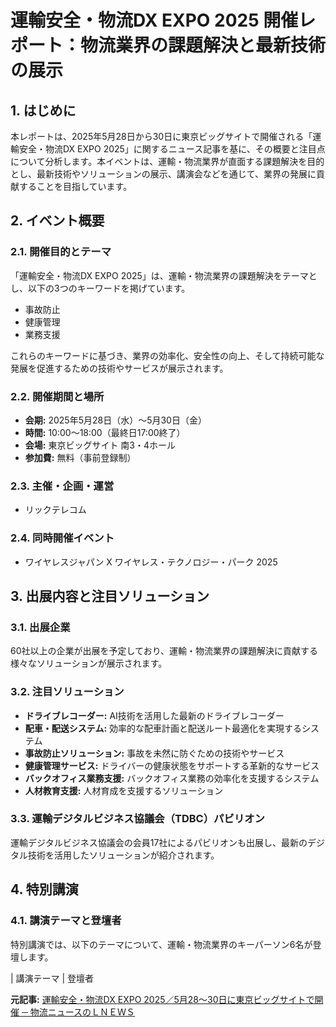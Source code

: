 # 運輸安全・物流DX EXPO 2025 開催レポート：物流業界の課題解決と最新技術の展示

## 1. はじめに

本レポートは、2025年5月28日から30日に東京ビッグサイトで開催される「運輸安全・物流DX EXPO 2025」に関するニュース記事を基に、その概要と注目点について分析します。本イベントは、運輸・物流業界が直面する課題解決を目的とし、最新技術やソリューションの展示、講演会などを通じて、業界の発展に貢献することを目指しています。

## 2. イベント概要

### 2.1. 開催目的とテーマ

「運輸安全・物流DX EXPO 2025」は、運輸・物流業界の課題解決をテーマとし、以下の3つのキーワードを掲げています。

* 事故防止
* 健康管理
* 業務支援

これらのキーワードに基づき、業界の効率化、安全性の向上、そして持続可能な発展を促進するための技術やサービスが展示されます。

### 2.2. 開催期間と場所

* **会期:** 2025年5月28日（水）～5月30日（金）
* **時間:** 10:00～18:00（最終日17:00終了）
* **会場:** 東京ビッグサイト 南3・4ホール
* **参加費:** 無料（事前登録制）

### 2.3. 主催・企画・運営

* リックテレコム

### 2.4. 同時開催イベント

* ワイヤレスジャパン X ワイヤレス・テクノロジー・パーク 2025

## 3. 出展内容と注目ソリューション

### 3.1. 出展企業

60社以上の企業が出展を予定しており、運輸・物流業界の課題解決に貢献する様々なソリューションが展示されます。

### 3.2. 注目ソリューション

* **ドライブレコーダー:** AI技術を活用した最新のドライブレコーダー
* **配車・配送システム:** 効率的な配車計画と配送ルート最適化を実現するシステム
* **事故防止ソリューション:** 事故を未然に防ぐための技術やサービス
* **健康管理サービス:** ドライバーの健康状態をサポートする革新的なサービス
* **バックオフィス業務支援:** バックオフィス業務の効率化を支援するシステム
* **人材教育支援:** 人材育成を支援するソリューション

### 3.3. 運輸デジタルビジネス協議会（TDBC）パビリオン

運輸デジタルビジネス協議会の会員17社によるパビリオンも出展し、最新のデジタル技術を活用したソリューションが紹介されます。

## 4. 特別講演

### 4.1. 講演テーマと登壇者

特別講演では、以下のテーマについて、運輸・物流業界のキーパーソン6名が登壇します。

| 講演テーマ | 登壇者 

**元記事:** [運輸安全・物流DX EXPO 2025／5月28～30日に東京ビッグサイトで開催 ─ 物流ニュースのＬＮＥＷＳ](https://www.lnews.jp/2025/04/r0424802.html)